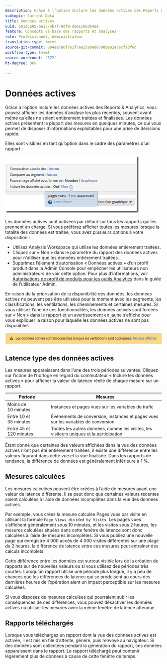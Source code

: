 ```yaml
---
description: Grâce à l’option Inclure les données actives des Reports & Analytics, vous pouvez afficher les données d’analyse les plus récentes, souvent avant même qu’elles ne soient entièrement traitées et finalisées. Les données actives présentent la plupart des mesures en quelques minutes, ce qui vous permet de disposer d’informations exploitables pour une prise de décisions rapide.
subtopic: Current Data
title: Données actives
uuid: 601d3695-be13-4b7f-9df0-de01c8bd64ee
feature: Concepts de base des rapports et analyses
role: Professionnel, Administrateur
translation-type: tm+mt
source-git-commit: 894ee7a8f761f7aa2590e06708be82e7ecfa3f6d
workflow-type: tm+mt
source-wordcount: '572'
ht-degree: 96%

---
```



# Données actives

Grâce à l’option Inclure les données actives des Reports &amp; Analytics, vous pouvez afficher les données d’analyse les plus récentes, souvent avant même qu’elles ne soient entièrement traitées et finalisées. Les données actives présentent la plupart des mesures en quelques minutes, ce qui vous permet de disposer d’informations exploitables pour une prise de décisions rapide.

Elles sont visibles en tant qu’option dans le cadre des paramètres d’un rapport :

![Copie d’écran des données actives](assets/current_data.png)

Les données actives sont activées par défaut sur tous les rapports qui les prennent en charge. Si vous préférez afficher toutes les mesures lorsque la totalité des données est traitée, vous avez plusieurs options à votre disposition :

* Utilisez Analysis Workspace qui utilise les données entièrement traitées.
* Cliquez sur « Non » dans le paramètre du rapport des données actives pour n’utiliser que les données entièrement traitées.
* Supprimez l’élément d’autorisation « Données actives » d’un profil produit dans la Admin Console pour empêcher les utilisateurs non administrateurs de voir cette option. Pour plus d’informations, voir [Autorisations de profil de produits pour les outils Analytics](/help/admin/admin-console/permissions/analytics-tools.md) dans le guide de l’utilisateur Admin.

En raison de la priorisation de la disponibilité des données, les données actives ne peuvent pas être utilisées pour le moment avec les segments, les classifications, les ventilations, les cheminements et certaines mesures. Si vous utilisez l’une de ces fonctionnalités, les données actives sont forcées sur « Non » dans le rapport et un avertissement en jaune s’affiche pour vous expliquer la raison pour laquelle les données actives ne sont pas disponibles.

![Avertissement sur les données actives](assets/current_data_notice.png)

## Latence type des données actives

Les mesures apparaissent dans l’une des trois périodes suivantes. Cliquez sur l’icône de l’horloge en regard du commutateur « Inclure les données actives » pour afficher la valeur de latence réelle de chaque mesure sur un rapport.

| Période | Mesures |
| --- | --- |
| Moins de 10 minutes | Instances et pages vues sur les variables de trafic |
| Entre 10 et 35 minutes | Événements de conversion, instances et pages vues sur les variables de conversion |
| Entre 45 et 120 minutes | Toutes les autres données, comme les visites, les visiteurs uniques et la participation |

Étant donné que certaines des valeurs affichées dans la vue des données actives n’ont pas été entièrement traitées, il existe une différence entre les valeurs figurant dans cette vue et la vue finalisée. Dans les rapports de tendance, la différence de données est généralement inférieure à 1 %.

## Mesures calculées

Les mesures calculées peuvent être créées à l’aide de mesures ayant une valeur de latence différente. Il se peut donc que certaines valeurs récentes soient calculées à l’aide de données incomplètes dans la vue des données actives.

Par exemple, vous créez la mesure calculée Pages vues par visite en utilisant la formule `Page Views divided by Visits`. Les pages vues s’affichent généralement sous 10 minutes, et les visites sous 2 heures, les mesures calculées situées dans cette fenêtre de latence sont donc calculées à l’aide de mesures incomplètes. Si vous publiez une nouvelle page qui enregistre 4 000 accès de 4 000 visites différentes sur une plage de 2 heures, la différence de latence entre ces mesures peut entraîner des calculs incomplets.

Cette différence entre les données est surtout visible lors de la création de rapports sur de nouvelles valeurs ou si vous utilisez des périodes très courtes. Lorsqu’un rapport utilise une période plus longue, il y a peu de chances que les différences de latence qui se produisent au cours des dernières heures de l’opération aient un impact perceptible sur les mesures calculées.

Si vous disposez de mesures calculées qui pourraient subir les conséquences de ces différences, vous pouvez désactiver les données actives ou utiliser les mesures avec la même fenêtre de latence attendue.

## Rapports téléchargés

Lorsque vous téléchargez un rapport dont la vue des données actives est activée, il est mis en file d’attente, généré, puis renvoyé au navigateur. Si des données sont collectées pendant la génération du rapport, ces données apparaissent dans le rapport. Le rapport téléchargé peut contenir légèrement plus de données à cause de cette fenêtre de temps.
